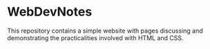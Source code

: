 # WebDevNotes

This repository contains a simple website with pages discussing and demonstrating the practicalities involved with HTML and CSS.